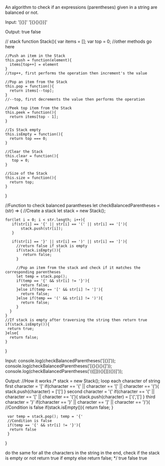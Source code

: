 An algorithm to check if an expressions (parentheses) given in a string are balanced or not.

Input:
'[{}]'
'[{}{}{}}]'

Output:
true
false


// stack
function Stack(){
    var items = [];
    var top = 0;
    //other methods go here
 
    //Push an item in the Stack
    this.push = function(element){
      items[top++] = element
    }
    //top++, first performs the operation then increment's the value     
 
    //Pop an item from the Stack
    this.pop = function(){
      return items[--top];
    }
    //--top, first decrements the value then performs the operation
      
    //Peek top item from the Stack
    this.peek = function(){
      return items[top - 1];
    }
 
    //Is Stack empty
    this.isEmpty = function(){
      return top === 0;
    }     
 
    //Clear the Stack
    this.clear = function(){
       top = 0;
    }
      
    //Size of the Stack
    this.size = function(){
      return top;
    }
  }
 
  //Function to check balanced parantheses
  let checkBalancedParentheses = (str) => {
    //Create a stack
    let stack = new Stack();
 
    for(let i = 0; i < str.length; i++){
       if(str[i] == '{' || str[i] == '(' || str[i] == '['){
           stack.push(str[i]);
       }
 
       if(str[i] == '}' || str[i] == ')' || str[i] == ']'){
         //return false if stack is empty
         if(stack.isEmpty()){
            return false;
         }
         
         //Pop an item from the stack and check if it matches the corresponding parentheses
         let temp = stack.pop();
         if(temp == '{' && str[i] != '}'){
           return false;
         }else if(temp == '[' && str[i] != ']'){
           return false; 
         }else if(temp == '(' && str[i] != ')'){
           return false;
         }
      }
    }
    //If stack is empty after traversing the string then return true 
    if(stack.isEmpty()){
     return true;
    }else{
      return false;
    }
  }

  Input:
console.log(checkBalancedParentheses('[{}]'));
console.log(checkBalancedParentheses('[{}{}{}{]'));
console.log(checkBalancedParentheses('({[]}){}[][({})]'));

Output:
//How it works
/*
   stack = new Stack();
   loop
   each character of string
   first character = '['
   if(character == '{' || character == '[' || character == '('){
     stack.push(character)     = ['[']
   }
   second character = '{'
   if(character == '{' || character == '[' || character == '('){
     stack.push(character)     = ['{','[']
   }
   third character = '}'
   if(character == '}' || character == ']' || character == ')'){
     //Condition is false
     if(stack.isEmpty()){
       return false;
     }
 
     var temp = stack.pop(); temp = '{'
     //Condition is false
     if(temp == '{' && str[i] != '}'){
      return false
     }
   }
 
   do the same for all the characters in the string
   in the end, check if the stack is empty or not
   return true if empty else return false;
*/
true
false
true